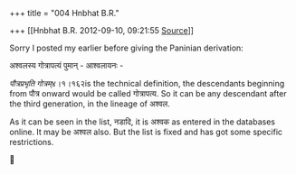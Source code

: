 +++
title = "004 Hnbhat B.R."

+++
[[Hnbhat B.R.	2012-09-10, 09:21:55 [Source](https://groups.google.com/g/samskrita/c/9g3qdWZPfdU)]]



Sorry I posted my earlier before giving the Paninian derivation:

  

अश्वलस्य गोत्रापत्यं पुमान् - आश्वलायनः -

  

*पौत्रप्रभृति गोत्रम्*४।१।१६२is the technical definition, the descendants beginning from पौत्र onward would be called गोत्रापत्य. So it can be any descendant after the third generation, in the lineage of अश्वल.

  

As it can be seen in the list, नडादि, it is अश्वक as entered in the databases online. It may be अश्वल also. But the list is fixed and has got some specific restrictions.



